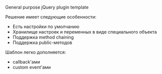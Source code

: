 General purpose jQuery plugin template

Решение имеет следующие особенности:

- Есть настройки по умолчанию
- Хранилище настроек и переменных в виде специального объекта
- Поддержка method chaining
- Поддержка public-методов

Шаблон легко дополняется:
- callback'ами
- custom event'ами

